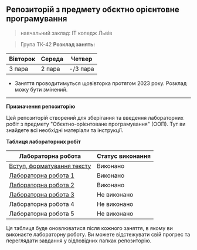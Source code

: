 ## Репозиторій з предмету обєктно орієнтовне програмування 
> навчальний заклад: IT коледж Львів

> Група ТК-42
**Розклад занять:**

|Вівторок | Середа |  Четвер |
|---------|--------|---------|
|3 пара   |2 пара  | -/3 пара|

- Заняття проводитимуться щовівторка протягом 2023 року. Розклад можу бути змінений.
---

**Призначення репозиторію**

Цей репозиторій створений для зберігання та введення лабораторних робіт з предмету "Обєктно-орієнтоване програмування" (ООП). Тут ви знайдете всі необхідні матеріали та інструкції.

**Таблиця лабораторних робіт**

| Лабораторна робота | Статус виконання |
|--------------------|------------------|
|[Вступ, форматування тексту](./init/README.md)   |  Виконано        |       
|[Лабораторна робота 1](./1_lab/README.md)|  Виконано      | 
|[Лабораторна робота 2](./2_lab/README.md)| Виконано      |
|[Лабораторна робота 3](./3_lab/README.md)| Не виконано      |
|Лабораторна робота 4| Не виконано      |
|Лабораторна робота 5| Не виконано      |



Ця таблиця буде оновлюватися після кожного заняття, в якому ви виконаєте лабораторну роботу. Ви можете відстежувати свій прогрес та переглядати завдання у відповідних папках репозиторію.

